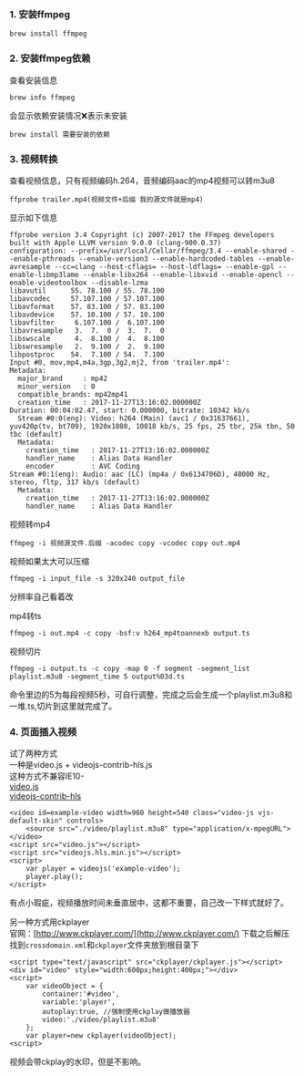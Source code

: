 ### 1. 安装ffmpeg  
	brew install ffmpeg
### 2. 安装ffmpeg依赖  
查看安装信息

	brew info ffmpeg

会显示依赖安装情况❌表示未安装

	brew install 需要安装的依赖

### 3. 视频转换
查看视频信息，只有视频编码h.264，音频编码aac的mp4视频可以转m3u8

	ffprobe trailer.mp4(视频文件+后缀 我的源文件就是mp4)

显示如下信息

	ffprobe version 3.4 Copyright (c) 2007-2017 the FFmpeg developers
	built with Apple LLVM version 9.0.0 (clang-900.0.37)
	configuration: --prefix=/usr/local/Cellar/ffmpeg/3.4 --enable-shared --enable-pthreads --enable-version3 --enable-hardcoded-tables --enable-avresample --cc=clang --host-cflags= --host-ldflags= --enable-gpl --enable-libmp3lame --enable-libx264 --enable-libxvid --enable-opencl --enable-videotoolbox --disable-lzma
	libavutil      55. 78.100 / 55. 78.100
	libavcodec     57.107.100 / 57.107.100
	libavformat    57. 83.100 / 57. 83.100
	libavdevice    57. 10.100 / 57. 10.100
	libavfilter     6.107.100 /  6.107.100
	libavresample   3.  7.  0 /  3.  7.  0
	libswscale      4.  8.100 /  4.  8.100
	libswresample   2.  9.100 /  2.  9.100
	libpostproc    54.  7.100 / 54.  7.100
	Input #0, mov,mp4,m4a,3gp,3g2,mj2, from 'trailer.mp4':
	Metadata:
	  major_brand     : mp42
	  minor_version   : 0
	  compatible_brands: mp42mp41
	  creation_time   : 2017-11-27T13:16:02.000000Z
	Duration: 00:04:02.47, start: 0.000000, bitrate: 10342 kb/s
	  Stream #0:0(eng): Video: h264 (Main) (avc1 / 0x31637661), yuv420p(tv, bt709), 1920x1080, 10018 kb/s, 25 fps, 25 tbr, 25k tbn, 50 tbc (default)
	  Metadata:
	    creation_time   : 2017-11-27T13:16:02.000000Z
	    handler_name    : Alias Data Handler
	    encoder         : AVC Coding
	Stream #0:1(eng): Audio: aac (LC) (mp4a / 0x6134706D), 48000 Hz, stereo, fltp, 317 kb/s (default)
	  Metadata:
	    creation_time   : 2017-11-27T13:16:02.000000Z
	    handler_name    : Alias Data Handler

视频转mp4

	ffmpeg -i 视频源文件.后缀 -acodec copy -vcodec copy out.mp4

视频如果太大可以压缩

	ffmpeg -i input_file -s 320x240 output_file

分辨率自己看着改

mp4转ts

	ffmpeg -i out.mp4 -c copy -bsf:v h264_mp4toannexb output.ts

视频切片

	ffmpeg -i output.ts -c copy -map 0 -f segment -segment_list playlist.m3u8 -segment_time 5 output%03d.ts

命令里边的5为每段视频5秒，可自行调整，完成之后会生成一个playlist.m3u8和一堆.ts,切片到这里就完成了。

### 4. 页面插入视频

试了两种方式  
一种是video.js + videojs-contrib-hls.js  
这种方式不兼容IE10-  
[video.js](https://github.com/videojs/video.js)  
[videojs-contrib-hls](https://github.com/videojs/videojs-contrib-hls)

	<video id=example-video width=960 height=540 class="video-js vjs-default-skin" controls>
	    <source src="./video/playlist.m3u8" type="application/x-mpegURL">
	</video>
	<script src="video.js"></script>
	<script src="videojs.hls.min.js"></script>
	<script>
	    var player = videojs('example-video');
	    player.play();
	</script>

有点小瑕疵，视频播放时间未垂直居中，这都不重要，自己改一下样式就好了。

另一种方式用ckplayer  
官网：[http://www.ckplayer.com/](http://www.ckplayer.com/)
下载之后解压找到`crossdomain.xml`和`ckplayer`文件夹放到根目录下

	<script type="text/javascript" src="ckplayer/ckplayer.js"></script>
	<div id="video" style="width:600px;height:400px;"></div>
	<script>
	    var videoObject = {
	        container:'#video',
	        variable:'player',
	        autoplay:true, //强制使用ckplay做播放器
	        video:'./video/playlist.m3u8'
	    };
	    var player=new ckplayer(videoObject);
	<script>

视频会带ckplay的水印，但是不影响。
